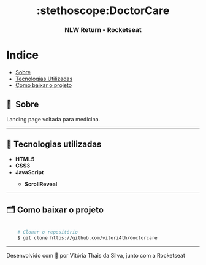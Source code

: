 
<h1 align="center">
    :stethoscope:DoctorCare
</h1>

<h3 align="center">
     NLW Return - Rocketseat
<h3 >

# Indice

- [Sobre](#-sobre)
- [Tecnologias Utilizadas](#-tecnologias-utilizadas)
- [Como baixar o projeto](#-como-baixar-o-projeto)

## 🔖&nbsp; Sobre

Landing page voltada para medicina.

---

## 🚀 Tecnologias utilizadas

<ul>
  <li> <strong> HTML5 </strong> </li>
  <li> <strong> CSS3 </strong> </li>
  <li>  <strong> JavaScript </strong> </li>
  <ul>
    <li> <strong> ScrollReveal</strong></li>
  </ul>
</ul>

---

## 🗂 Como baixar o projeto

```bash

    # Clonar o repositório
    $ git clone https://github.com/vitori4th/doctorcare

```

---
Desenvolvido com 💜 por Vitória Thais da Silva, junto com a Rocketseat
